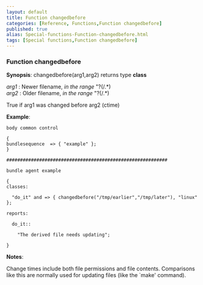 ```yaml
---
layout: default
title: Function changedbefore
categories: [Reference, Functions,Function changedbefore]
published: true
alias: Special-functions-Function-changedbefore.html
tags: [Special functions,Function changedbefore]
---
```


### Function changedbefore

**Synopsis**: changedbefore(arg1,arg2) returns type **class**

  
 *arg1* : Newer filename, *in the range* "?(/.\*)   
 *arg2* : Older filename, *in the range* "?(/.\*)   

True if arg1 was changed before arg2 (ctime)

**Example**:  
   

```cf3
body common control

{
bundlesequence  => { "example" };
}

###########################################################

bundle agent example

{     
classes:

  "do_it" and => { changedbefore("/tmp/earlier","/tmp/later"), "linux" }; 

reports:

  do_it::

    "The derived file needs updating";

}
```

**Notes**:  
   

Change times include both file permissions and file contents.
Comparisons like this are normally used for updating files (like the
\`make' command).
